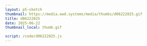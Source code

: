 ```yaml
---
layout: p5-sketch
thumbnail: https://media.awd.systems/media/thumbs/d06222025.gif
title: d06222025
date: 2025-06-22
thumbnail_local: thumb.gif

script: /code/d06222025.js
---
```

